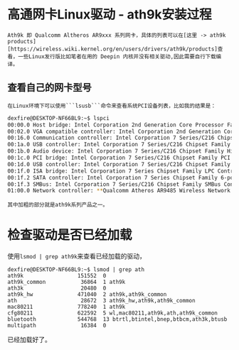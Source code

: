 # 高通网卡Linux驱动 - ath9k安装过程
	Ath9k 即 Qualcomm Altheros AR9xxx 系列网卡，具体的列表可以在[这里 -> ath9k products][https://wireless.wiki.kernel.org/en/users/drivers/ath9k/products]查看，一些Linux发行版比如笔者在用的 Deepin 内核并没有相关驱动,因此需要自行下载编译。
	
## 查看自己的网卡型号
	在Linux环境下可以使用```lsusb```命令来查看系统PCI设备列表，比如我的结果是：
```bash
dexfire@DESKTOP-NF66BL9:~$ lspci
00:00.0 Host bridge: Intel Corporation 2nd Generation Core Processor Family DRAM Controller (rev 09)
00:02.0 VGA compatible controller: Intel Corporation 2nd Generation Core Processor Family Integrated Graphics Controller (rev 09)
00:16.0 Communication controller: Intel Corporation 7 Series/C216 Chipset Family MEI Controller #1 (rev 04)
00:1a.0 USB controller: Intel Corporation 7 Series/C216 Chipset Family USB Enhanced Host Controller #2 (rev 04)
00:1b.0 Audio device: Intel Corporation 7 Series/C216 Chipset Family High Definition Audio Controller (rev 04)
00:1c.0 PCI bridge: Intel Corporation 7 Series/C216 Chipset Family PCI Express Root Port 1 (rev c4)
00:1d.0 USB controller: Intel Corporation 7 Series/C216 Chipset Family USB Enhanced Host Controller #1 (rev 04)
00:1f.0 ISA bridge: Intel Corporation 7 Series Chipset Family LPC Controller (rev 04)
00:1f.2 SATA controller: Intel Corporation 7 Series Chipset Family 6-port SATA Controller [AHCI mode] (rev 04)
00:1f.3 SMBus: Intel Corporation 7 Series/C216 Chipset Family SMBus Controller (rev 04)
01:00.0 Network controller: **Qualcomm Atheros AR9485 Wireless Network Adapter (rev 01)**
```
	其中加粗的部分就是ath9k系列产品之一。
	
# 检查驱动是否已经加载
使用```lsmod | grep ath9k```来查看已经加载的驱动，
```
dexfire@DESKTOP-NF66BL9:~$ lsmod | grep ath
ath9k                 151552  0
ath9k_common           36864  1 ath9k
ath3k                  20480  0
ath9k_hw              471040  2 ath9k,ath9k_common
ath                    28672  3 ath9k_hw,ath9k,ath9k_common
mac80211              778240  1 ath9k
cfg80211              622592  5 wl,mac80211,ath9k,ath,ath9k_common
bluetooth             544768  13 btrtl,btintel,bnep,btbcm,ath3k,btusb
multipath              16384  0
```
已经加载好了。



